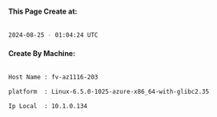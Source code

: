 
   
#### This Page Create at:

```bash

2024-08-25 - 01:04:24 UTC

```

#### Create By Machine:

```bash

Host Name : fv-az1116-203

platform  : Linux-6.5.0-1025-azure-x86_64-with-glibc2.35

Ip Local  : 10.1.0.134

```

